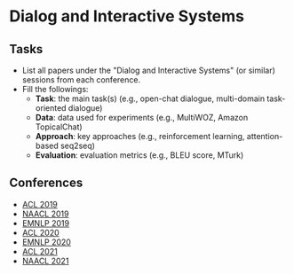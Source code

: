 # Dialog and Interactive Systems

## Tasks

* List all papers under the "Dialog and Interactive Systems" (or similar) sessions from each conference.
* Fill the followings:
  * **Task**: the main task(s) (e.g., open-chat dialogue, multi-domain task-oriented dialogue)
  * **Data**: data used for experiments (e.g., MultiWOZ, Amazon TopicalChat)
  * **Approach**: key approaches (e.g., reinforcement learning, attention-based seq2seq) 
  * **Evaluation**: evaluation metrics (e.g., BLEU score, MTurk)

## Conferences

* [ACL 2019](dais-acl-2019.md)
* [NAACL 2019](dais-naacl-2019.md)
* [EMNLP 2019](dais-emnlp-2019.md)
* [ACL 2020](dais-acl-2020.md)
* [EMNLP 2020](dais-emnlp-2020.md)
* [ACL 2021](dais-acl-2021.md)
* [NAACL 2021](dais-naacl-2021.md)
<!-- * [EMNLP 2021](dais-emnlp-2021.md) -->